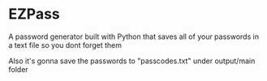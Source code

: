# EZPass
A password generator built with Python that saves all of your passwords in a text file so you dont forget them


Also it's gonna save the passwords to "passcodes.txt" under output/main folder
